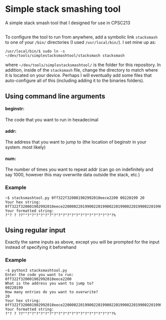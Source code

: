 # Simple stack smashing tool
A simple stack smash tool that I designed for use in CPSC213

##
To configure the tool to run from anywhere, add a symbolic link `stacksmash` to one of your `/bin/` directories (I used `/usr/local/bin/`). I set mine up as:
    
    /usr/local/bin/$ sudo ln -s ~/dev/tools/simplestacksmashtool/stacksmash stacksmash
        
where `~/dev/tools/simplestacksmashtool/` is the folder for this repository. In addition, inside of the `stacksmash` file, change the directory to match where it is located on your device. Perhaps I will eventually add some files that auto-configure all of this (including adding it to the binaries folders).

## Using command line arguments
#### beginstr:
The code that you want to run in hexadecimal
#### addr:
The address that you want to jump to (the location of beginstr in your system. most likely)
#### num:
The number of times you want to repeat addr (can go on indefinitely and say 1000, however this may overwrite data outside the stack, etc.)
### Example
    ~$ stacksmashtool.py 0ff322f320001902992010eece2200 00220199 20
    Your hex string:
    0ff322f320001902992010eece22000022019900220199002201990022019900220199002201990022019900220199002201990022019900220199002201990022019900220199002201990022019900220199002201990022019900220199
    Your formatted string:
    ?"? ? ??""?"?"?"?"?"?"?"?"?"?"?"?"?"?"?"?"?"?"?"?%

## Using regular input
Exactly the same inputs as above, except you will be prompted for the input instead of specifying it beforehand
### Example
    ~$ python3 stacksmashtool.py
    Enter the code you want to run:
    0ff322f320001902992010eece2200
    What is the address you want to jump to?
    00220199
    How many entries do you want to overwrite?
    20
    Your hex string:
    0ff322f320001902992010eece22000022019900220199002201990022019900220199002201990022019900220199002201990022019900220199002201990022019900220199002201990022019900220199002201990022019900220199
    Your formatted string:
    ?"? ? ??""?"?"?"?"?"?"?"?"?"?"?"?"?"?"?"?"?"?"?"?%
    
